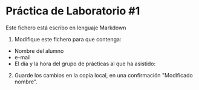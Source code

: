 # Práctica de Laboratorio #1

  Este fichero está escribo en lenguaje Markdown

  1. Modifique este fichero para que contenga:

  * Nombre del alumno
  * e-mail
  * El día y la hora del grupo de prácticas al que ha asistido:


  2. Guarde los cambios en la copia local,
     en una confirmación "Modificado nombre".



